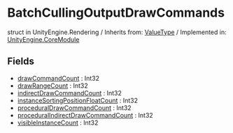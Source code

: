 # BatchCullingOutputDrawCommands
struct in UnityEngine.Rendering
 / Inherits from: <a href="https://docs.unity3d.com/6000.1/Documentation/ScriptReference/ValueType.html">ValueType</a> / Implemented in: <a href="https://docs.unity3d.com/6000.1/Documentation/ScriptReference/UnityEngine.CoreModule.html">UnityEngine.CoreModule</a>

## Fields
- <a href="https://docs.unity3d.com/6000.1/Documentation/ScriptReference/BatchCullingOutputDrawCommands-drawCommandCount.html">drawCommandCount</a> : Int32
- <a href="https://docs.unity3d.com/6000.1/Documentation/ScriptReference/BatchCullingOutputDrawCommands-drawRangeCount.html">drawRangeCount</a> : Int32
- <a href="https://docs.unity3d.com/6000.1/Documentation/ScriptReference/BatchCullingOutputDrawCommands-indirectDrawCommandCount.html">indirectDrawCommandCount</a> : Int32
- <a href="https://docs.unity3d.com/6000.1/Documentation/ScriptReference/BatchCullingOutputDrawCommands-instanceSortingPositionFloatCount.html">instanceSortingPositionFloatCount</a> : Int32
- <a href="https://docs.unity3d.com/6000.1/Documentation/ScriptReference/BatchCullingOutputDrawCommands-proceduralDrawCommandCount.html">proceduralDrawCommandCount</a> : Int32
- <a href="https://docs.unity3d.com/6000.1/Documentation/ScriptReference/BatchCullingOutputDrawCommands-proceduralIndirectDrawCommandCount.html">proceduralIndirectDrawCommandCount</a> : Int32
- <a href="https://docs.unity3d.com/6000.1/Documentation/ScriptReference/BatchCullingOutputDrawCommands-visibleInstanceCount.html">visibleInstanceCount</a> : Int32
